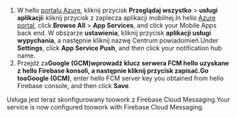 
1. <span data-ttu-id="452e9-101">W hello [portalu Azure](https://portal.azure.com/), kliknij przycisk **Przeglądaj wszystko** > **usługi aplikacji**i kliknij przycisk z zaplecza aplikacji mobilnej.</span><span class="sxs-lookup"><span data-stu-id="452e9-101">In hello [Azure portal](https://portal.azure.com/), click **Browse All** > **App Services**, and click your Mobile Apps back end.</span></span> <span data-ttu-id="452e9-102">W obszarze **ustawienia**, kliknij przycisk **aplikacji usługi wypychania**, a następnie kliknij nazwę Centrum powiadomień.</span><span class="sxs-lookup"><span data-stu-id="452e9-102">Under **Settings**, click **App Service Push**, and then click your notification hub name.</span></span>
2. <span data-ttu-id="452e9-103">Przejdź za**Google (GCM)**wprowadź klucz serwera FCM hello uzyskane z hello Firebase konsoli, a następnie kliknij przycisk **zapisać**.</span><span class="sxs-lookup"><span data-stu-id="452e9-103">Go too**Google (GCM)**, enter hello FCM server key you obtained from hello Firebase console, and then click **Save**.</span></span>

<span data-ttu-id="452e9-104">Usługa jest teraz skonfigurowany toowork z Firebase Cloud Messaging.</span><span class="sxs-lookup"><span data-stu-id="452e9-104">Your service is now configured toowork with Firebase Cloud Messaging.</span></span>

<!-- URLs. -->

<!-- images -->
